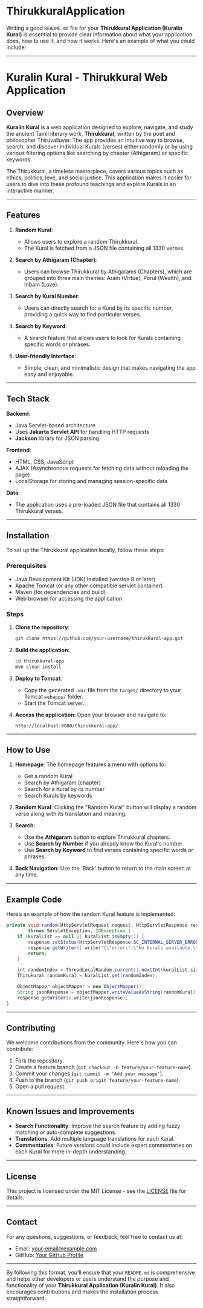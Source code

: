 # ThirukkuralApplication

Writing a good `README.md` file for your **Thirukkural Application (Kuralin Kural)** is essential to provide clear information about what your application does, how to use it, and how it works. Here's an example of what you could include:

---

# Kuralin Kural - Thirukkural Web Application

## Overview

**Kuralin Kural** is a web application designed to explore, navigate, and study the ancient Tamil literary work, **Thirukkural**, written by the poet and philosopher Thiruvalluvar. The app provides an intuitive way to browse, search, and discover individual Kurals (verses) either randomly or by using various filtering options like searching by chapter (Athigaram) or specific keywords.

The Thirukkural, a timeless masterpiece, covers various topics such as ethics, politics, love, and social justice. This application makes it easier for users to dive into these profound teachings and explore Kurals in an interactive manner.

---

## Features

1. **Random Kural**: 
   - Allows users to explore a random Thirukkural.
   - The Kural is fetched from a JSON file containing all 1330 verses.
   
2. **Search by Athigaram (Chapter)**:
   - Users can browse Thirukkural by Athigarams (Chapters), which are grouped into three main themes: Aram (Virtue), Porul (Wealth), and Inbam (Love).
   
3. **Search by Kural Number**:
   - Users can directly search for a Kural by its specific number, providing a quick way to find particular verses.
   
4. **Search by Keyword**:
   - A search feature that allows users to look for Kurals containing specific words or phrases.
   
5. **User-friendly Interface**:
   - Simple, clean, and minimalistic design that makes navigating the app easy and enjoyable.
   
---

## Tech Stack

**Backend**:
- Java Servlet-based architecture
- Uses **Jakarta Servlet API** for handling HTTP requests
- **Jackson** library for JSON parsing

**Frontend**:
- HTML, CSS, JavaScript
- AJAX (Asynchronous requests for fetching data without reloading the page)
- LocalStorage for storing and managing session-specific data

**Data**:
- The application uses a pre-loaded JSON file that contains all 1330 Thirukkural verses.

---

## Installation

To set up the Thirukkural application locally, follow these steps:

### Prerequisites
- Java Development Kit (JDK) installed (version 8 or later)
- Apache Tomcat (or any other compatible servlet container)
- Maven (for dependencies and build)
- Web browser for accessing the application

### Steps

1. **Clone the repository**:
   ```bash
   git clone https://github.com/your-username/thirukkural-app.git
   ```
   
2. **Build the application**:
   ```bash
   cd thirukkural-app
   mvn clean install
   ```

3. **Deploy to Tomcat**:
   - Copy the generated `.war` file from the `target/` directory to your Tomcat `webapps/` folder.
   - Start the Tomcat server.

4. **Access the application**:
   Open your browser and navigate to:
   ```
   http://localhost:8080/thirukkural-app/
   ```

---

## How to Use

1. **Homepage**: The homepage features a menu with options to:
   - Get a random Kural
   - Search by Athigaram (chapter)
   - Search for a Kural by its number
   - Search Kurals by keywords

2. **Random Kural**: Clicking the "Random Kural" button will display a random verse along with its translation and meaning.

3. **Search**:
   - Use the **Athigaram** button to explore Thirukkural chapters.
   - Use **Search by Number** if you already know the Kural's number.
   - Use **Search by Keyword** to find verses containing specific words or phrases.

4. **Back Navigation**: Use the 'Back' button to return to the main screen at any time.

---

## Example Code

Here’s an example of how the random Kural feature is implemented:

```java
private void random(HttpServletRequest request, HttpServletResponse response)
        throws ServletException, IOException {
    if (kuralList == null || kuralList.isEmpty()) {
        response.setStatus(HttpServletResponse.SC_INTERNAL_SERVER_ERROR);
        response.getWriter().write("{\"error\":\"No Kurals available.\"}");
        return;
    }

    int randomIndex = ThreadLocalRandom.current().nextInt(kuralList.size());
    Thirukural randomKural = kuralList.get(randomIndex);

    ObjectMapper objectMapper = new ObjectMapper();
    String jsonResponse = objectMapper.writeValueAsString(randomKural);
    response.getWriter().write(jsonResponse);
}
```

---

## Contributing

We welcome contributions from the community. Here's how you can contribute:

1. Fork the repository.
2. Create a feature branch (`git checkout -b feature/your-feature-name`).
3. Commit your changes (`git commit -m 'Add your message'`).
4. Push to the branch (`git push origin feature/your-feature-name`).
5. Open a pull request.

---

## Known Issues and Improvements

- **Search Functionality**: Improve the search feature by adding fuzzy matching or auto-complete suggestions.
- **Translations**: Add multiple language translations for each Kural.
- **Commentaries**: Future versions could include expert commentaries on each Kural for more in-depth understanding.

---

## License

This project is licensed under the MIT License - see the [LICENSE](LICENSE) file for details.

---

## Contact

For any questions, suggestions, or feedback, feel free to contact us at:
- Email: your-email@example.com
- GitHub: [Your GitHub Profile](https://github.com/your-username)

---

By following this format, you’ll ensure that your `README.md` is comprehensive and helps other developers or users understand the purpose and functionality of your **Thirukkural Application (Kuralin Kural)**. It also encourages contributions and makes the installation process straightforward.
